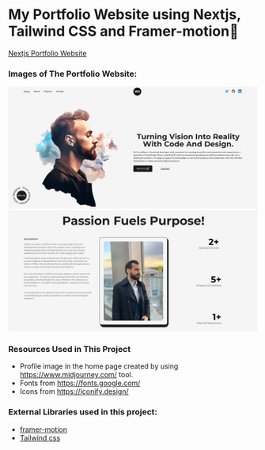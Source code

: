 # My Portfolio Website using Nextjs, Tailwind CSS and Framer-motion🌟

[Nextjs Portfolio Website](https://darling-cupcake-0b1da6.netlify.app/)

### Images of The Portfolio Website:

![](public/images/readMe/screenshot-home.png)
<br />
![](public/images/readMe/screenshot-about.png)

### Resources Used in This Project

- Profile image in the home page created by using https://www.midjourney.com/ tool.
- Fonts from https://fonts.google.com/ <br />
- Icons from https://iconify.design/ <br />

### External Libraries used in this project:

- [framer-motion](https://www.framer.com/motion/) <br />
- [Tailwind css](https://tailwindcss.com/) <br />
